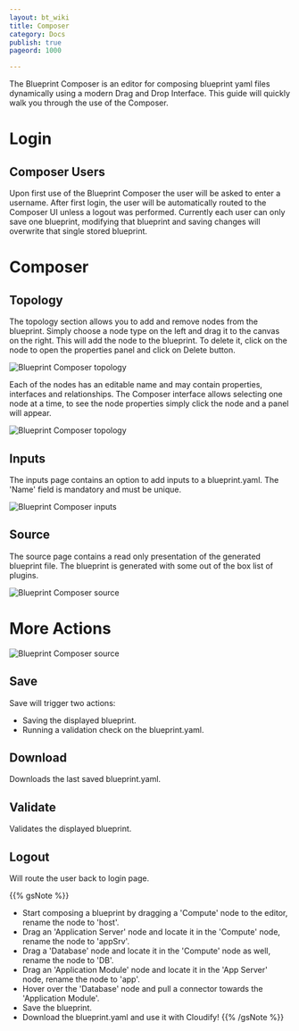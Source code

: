 ```yaml
---
layout: bt_wiki
title: Composer
category: Docs
publish: true
pageord: 1000

---
```


The Blueprint Composer is an editor for composing blueprint yaml files dynamically using a modern Drag and Drop Interface.
This guide will quickly walk you through the use of the Composer.

# Login

## Composer Users

Upon first use of the Blueprint Composer the user will be asked to enter a username.
After first login, the user will be automatically routed to the Composer UI unless a logout was performed.
Currently each user can only save one blueprint, modifying that blueprint and saving changes will overwrite that single stored blueprint.

# Composer

## Topology

The topology section allows you to add and remove nodes from the blueprint. Simply choose a node type on the left and drag it to the canvas on the right. This will add the node to the blueprint. To delete it, click on the node to open the properties panel and click on Delete button.

![Blueprint Composer topology](images/ui/composer/topology.png)

Each of the nodes has an editable name and may contain properties, interfaces and relationships.
The Composer interface allows selecting one node at a time, to see the node properties simply click the node and a panel will appear.

![Blueprint Composer topology](images/ui/composer/sidepane.png)

## Inputs

The inputs page contains an option to add inputs to a blueprint.yaml.
The 'Name' field is mandatory and must be unique.

![Blueprint Composer inputs](images/ui/composer/inputs.png)

## Source

The source page contains a read only presentation of the generated blueprint file.
The blueprint is generated with some out of the box list of plugins.

![Blueprint Composer source](images/ui/composer/source.png)

# More Actions

![Blueprint Composer source](images/ui/composer/actions-bar.png)

## Save

Save will trigger two actions:

-  Saving the displayed blueprint.
-  Running a validation check on the blueprint.yaml.

## Download

Downloads the last saved blueprint.yaml.

## Validate

Validates the displayed blueprint.

## Logout

Will route the user back to login page.


{{% gsNote %}}
- Start composing a blueprint by dragging a 'Compute' node to the editor, rename the node to 'host'.
- Drag an 'Application Server' node and locate it in the 'Compute' node, rename the node to 'appSrv'.
- Drag a 'Database' node and locate it in the 'Compute' node as well, rename the node to 'DB'.
- Drag an 'Application Module' node and locate it in the 'App Server' node, rename the node to 'app'.
- Hover over the 'Database' node and pull a connector towards the 'Application Module'.
- Save the blueprint.
- Download the blueprint.yaml and use it with Cloudify!
{{% /gsNote %}}